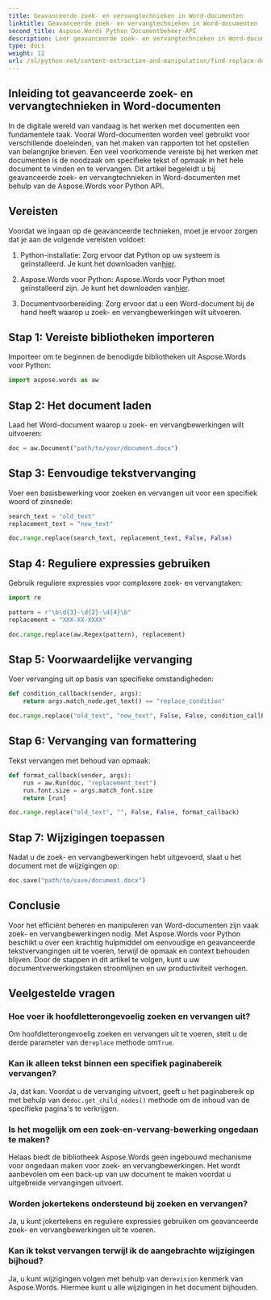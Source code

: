 ```yaml
---
title: Geavanceerde zoek- en vervangtechnieken in Word-documenten
linktitle: Geavanceerde zoek- en vervangtechnieken in Word-documenten
second_title: Aspose.Words Python Documentbeheer-API
description: Leer geavanceerde zoek- en vervangtechnieken in Word-documenten met Aspose.Words voor Python. Vervang tekst, gebruik regex, opmaak en meer.
type: docs
weight: 12
url: /nl/python-net/content-extraction-and-manipulation/find-replace-documents/
---
```


## Inleiding tot geavanceerde zoek- en vervangtechnieken in Word-documenten

In de digitale wereld van vandaag is het werken met documenten een fundamentele taak. Vooral Word-documenten worden veel gebruikt voor verschillende doeleinden, van het maken van rapporten tot het opstellen van belangrijke brieven. Een veel voorkomende vereiste bij het werken met documenten is de noodzaak om specifieke tekst of opmaak in het hele document te vinden en te vervangen. Dit artikel begeleidt u bij geavanceerde zoek- en vervangtechnieken in Word-documenten met behulp van de Aspose.Words voor Python API.

## Vereisten

Voordat we ingaan op de geavanceerde technieken, moet je ervoor zorgen dat je aan de volgende vereisten voldoet:

1.  Python-installatie: Zorg ervoor dat Python op uw systeem is geïnstalleerd. Je kunt het downloaden van[hier](https://www.python.org/downloads/).

2.  Aspose.Words voor Python: Aspose.Words voor Python moet geïnstalleerd zijn. Je kunt het downloaden van[hier](https://releases.aspose.com/words/python/).

3. Documentvoorbereiding: Zorg ervoor dat u een Word-document bij de hand heeft waarop u zoek- en vervangbewerkingen wilt uitvoeren.

## Stap 1: Vereiste bibliotheken importeren

Importeer om te beginnen de benodigde bibliotheken uit Aspose.Words voor Python:

```python
import aspose.words as aw
```

## Stap 2: Het document laden

Laad het Word-document waarop u zoek- en vervangbewerkingen wilt uitvoeren:

```python
doc = aw.Document("path/to/your/document.docx")
```

## Stap 3: Eenvoudige tekstvervanging

Voer een basisbewerking voor zoeken en vervangen uit voor een specifiek woord of zinsnede:

```python
search_text = "old_text"
replacement_text = "new_text"

doc.range.replace(search_text, replacement_text, False, False)
```

## Stap 4: Reguliere expressies gebruiken

Gebruik reguliere expressies voor complexere zoek- en vervangtaken:

```python
import re

pattern = r"\b\d{3}-\d{2}-\d{4}\b"
replacement = "XXX-XX-XXXX"

doc.range.replace(aw.Regex(pattern), replacement)
```

## Stap 5: Voorwaardelijke vervanging

Voer vervanging uit op basis van specifieke omstandigheden:

```python
def condition_callback(sender, args):
    return args.match_node.get_text() == "replace_condition"

doc.range.replace("old_text", "new_text", False, False, condition_callback)
```

## Stap 6: Vervanging van formattering

Tekst vervangen met behoud van opmaak:

```python
def format_callback(sender, args):
    run = aw.Run(doc, "replacement_text")
    run.font.size = args.match_font.size
    return [run]

doc.range.replace("old_text", "", False, False, format_callback)
```

## Stap 7: Wijzigingen toepassen

Nadat u de zoek- en vervangbewerkingen hebt uitgevoerd, slaat u het document met de wijzigingen op:

```python
doc.save("path/to/save/document.docx")
```

## Conclusie

Voor het efficiënt beheren en manipuleren van Word-documenten zijn vaak zoek- en vervangbewerkingen nodig. Met Aspose.Words voor Python beschikt u over een krachtig hulpmiddel om eenvoudige en geavanceerde tekstvervangingen uit te voeren, terwijl de opmaak en context behouden blijven. Door de stappen in dit artikel te volgen, kunt u uw documentverwerkingstaken stroomlijnen en uw productiviteit verhogen.

## Veelgestelde vragen

### Hoe voer ik hoofdletterongevoelig zoeken en vervangen uit?

 Om hoofdletterongevoelig zoeken en vervangen uit te voeren, stelt u de derde parameter van de`replace` methode om`True`.

### Kan ik alleen tekst binnen een specifiek paginabereik vervangen?

 Ja, dat kan. Voordat u de vervanging uitvoert, geeft u het paginabereik op met behulp van de`doc.get_child_nodes()` methode om de inhoud van de specifieke pagina's te verkrijgen.

### Is het mogelijk om een zoek-en-vervang-bewerking ongedaan te maken?

Helaas biedt de bibliotheek Aspose.Words geen ingebouwd mechanisme voor ongedaan maken voor zoek- en vervangbewerkingen. Het wordt aanbevolen om een back-up van uw document te maken voordat u uitgebreide vervangingen uitvoert.

### Worden jokertekens ondersteund bij zoeken en vervangen?

Ja, u kunt jokertekens en reguliere expressies gebruiken om geavanceerde zoek- en vervangbewerkingen uit te voeren.

### Kan ik tekst vervangen terwijl ik de aangebrachte wijzigingen bijhoud?

 Ja, u kunt wijzigingen volgen met behulp van de`revision` kenmerk van Aspose.Words. Hiermee kunt u alle wijzigingen in het document bijhouden.